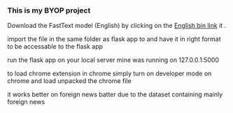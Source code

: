 <h3>This is my BYOP project</h3>
<p>Download the FastText model (English) by clicking on the <a href="https://fasttext.cc/docs/en/crawl-vectors.html">English bin link</a> it .</p>
<p> import the file in the same folder as flask app to and have it in right format to be accessable to the flask app</p>
<p> run the flask app on your local server mine was running on 127.0.0.1:5000 </p>
<p> to load chrome extension in chrome simply turn on developer mode on chrome and load unpacked the chrome file</p>
<p> it works better on foreign news batter due to the dataset containing mainly foreign news</p>
